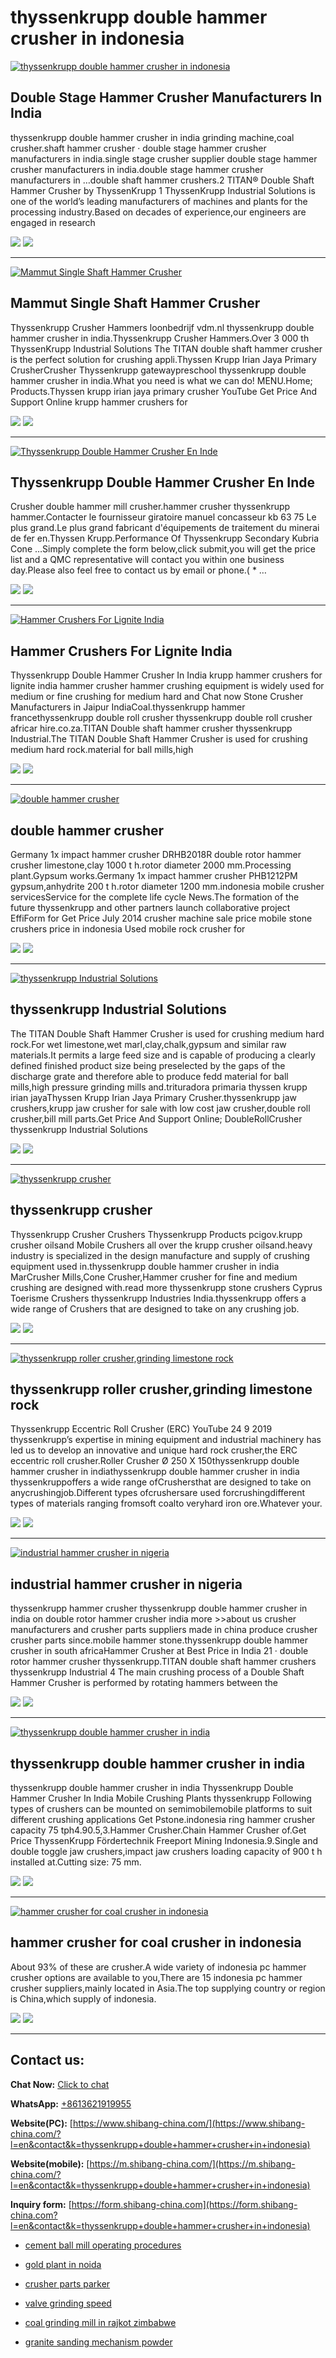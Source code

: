 # thyssenkrupp double hammer crusher in indonesia

<a href="https://swt.shibang-china.com/?l=en&img&k=thyssenkrupp+double+hammer+crusher+in+indonesia" target="_blank">![thyssenkrupp double hammer crusher in indonesia](http://static.shibang-china.com/all-800x300/107.jpg)</a>

## Double Stage Hammer Crusher Manufacturers In India
thyssenkrupp double hammer crusher in india grinding machine,coal crusher.shaft hammer crusher &#183; double stage hammer crusher manufacturers in india.single stage crusher supplier double stage hammer crusher manufacturers in india.double stage hammer crusher manufacturers in …double shaft hammer crushers.2 TITAN&#174; Double Shaft Hammer Crusher by ThyssenKrupp 1 ThyssenKrupp Industrial Solutions is one of the world’s leading manufacturers of machines and plants for the processing industry.Based on decades of experience,our engineers are engaged in research


<a href="https://whatsapp.shibangsoft.com/WhatsApp.php" target="_blank" title="WhatsApp">![](http://static.shibang-china.com/icon/whatsapp.png)</a> <a href="https://swt.shibang-china.com/?l=en&icon&k=thyssenkrupp+double+hammer+crusher+in+indonesia" target="_blank">![](http://static.shibang-china.com/icon/chat-en.png)</a>

---

<a href="https://swt.shibang-china.com/?l=en&img&k=thyssenkrupp+double+hammer+crusher+in+indonesia" target="_blank">![Mammut Single Shaft Hammer Crusher](http://static.shibang-china.com/all-800x300/778.jpg)</a>

## Mammut Single Shaft Hammer Crusher
Thyssenkrupp Crusher Hammers loonbedrijf vdm.nl thyssenkrupp double hammer crusher in india.Thyssenkrupp Crusher Hammers.Over 3 000 th ThyssenKrupp Industrial Solutions The TITAN double shaft hammer crusher is the perfect solution for crushing appli.Thyssen Krupp Irian Jaya Primary CrusherCrusher Thyssenkrupp gatewaypreschool thyssenkrupp double hammer crusher in india.What you need is what we can do! MENU.Home; Products.Thyssen krupp irian jaya primary crusher YouTube Get Price And Support Online krupp hammer crushers for


<a href="https://whatsapp.shibangsoft.com/WhatsApp.php" target="_blank" title="WhatsApp">![](http://static.shibang-china.com/icon/whatsapp.png)</a> <a href="https://swt.shibang-china.com/?l=en&icon&k=thyssenkrupp+double+hammer+crusher+in+indonesia" target="_blank">![](http://static.shibang-china.com/icon/chat-en.png)</a>

---

<a href="https://swt.shibang-china.com/?l=en&img&k=thyssenkrupp+double+hammer+crusher+in+indonesia" target="_blank">![Thyssenkrupp Double Hammer Crusher En Inde](http://static.shibang-china.com/all-800x300/1045.jpg)</a>

## Thyssenkrupp Double Hammer Crusher En Inde
Crusher double hammer mill crusher.hammer crusher thyssenkrupp hammer.Contacter le fournisseur giratoire manuel concasseur kb 63 75 Le plus grand.Le plus grand fabricant d'&#233;quipements de traitement du minerai de fer en.Thyssen Krupp.Performance Of Thyssenkrupp Secondary Kubria Cone …Simply complete the form below,click submit,you will get the price list and a QMC representative will contact you within one business day.Please also feel free to contact us by email or phone.( * …


<a href="https://whatsapp.shibangsoft.com/WhatsApp.php" target="_blank" title="WhatsApp">![](http://static.shibang-china.com/icon/whatsapp.png)</a> <a href="https://swt.shibang-china.com/?l=en&icon&k=thyssenkrupp+double+hammer+crusher+in+indonesia" target="_blank">![](http://static.shibang-china.com/icon/chat-en.png)</a>

---

<a href="https://swt.shibang-china.com/?l=en&img&k=thyssenkrupp+double+hammer+crusher+in+indonesia" target="_blank">![Hammer Crushers For Lignite India](http://static.shibang-china.com/all-800x300/749.jpg)</a>

## Hammer Crushers For Lignite India
Thyssenkrupp Double Hammer Crusher In India krupp hammer crushers for lignite india hammer crusher hammer crushing equipment is widely used for medium or fine crushing for medium hard and Chat now Stone Crusher Manufacturers in Jaipur IndiaCoal.thyssenkrupp hammer francethyssenkrupp double roll crusher thyssenkrupp double roll crusher africar hire.co.za.TITAN Double shaft hammer crusher thyssenkrupp Industrial.The TITAN Double Shaft Hammer Crusher is used for crushing medium hard rock.material for ball mills,high


<a href="https://whatsapp.shibangsoft.com/WhatsApp.php" target="_blank" title="WhatsApp">![](http://static.shibang-china.com/icon/whatsapp.png)</a> <a href="https://swt.shibang-china.com/?l=en&icon&k=thyssenkrupp+double+hammer+crusher+in+indonesia" target="_blank">![](http://static.shibang-china.com/icon/chat-en.png)</a>

---

<a href="https://swt.shibang-china.com/?l=en&img&k=thyssenkrupp+double+hammer+crusher+in+indonesia" target="_blank">![double hammer crusher](http://static.shibang-china.com/all-800x300/110.jpg)</a>

## double hammer crusher
Germany 1x impact hammer crusher DRHB2018R double rotor hammer crusher limestone,clay 1000 t h.rotor diameter 2000 mm.Processing plant.Gypsum works.Germany 1x impact hammer crusher PHB1212PM gypsum,anhydrite 200 t h.rotor diameter 1200 mm.indonesia mobile crusher servicesService for the complete life cycle News.The formation of the future thyssenkrupp and other partners launch collaborative project EffiForm for Get Price July 2014 crusher machine sale price mobile stone crushers price in indonesia Used mobile rock crusher for


<a href="https://whatsapp.shibangsoft.com/WhatsApp.php" target="_blank" title="WhatsApp">![](http://static.shibang-china.com/icon/whatsapp.png)</a> <a href="https://swt.shibang-china.com/?l=en&icon&k=thyssenkrupp+double+hammer+crusher+in+indonesia" target="_blank">![](http://static.shibang-china.com/icon/chat-en.png)</a>

---

<a href="https://swt.shibang-china.com/?l=en&img&k=thyssenkrupp+double+hammer+crusher+in+indonesia" target="_blank">![thyssenkrupp Industrial Solutions](http://static.shibang-china.com/all-800x300/446.jpg)</a>

## thyssenkrupp Industrial Solutions
The TITAN Double Shaft Hammer Crusher is used for crushing medium hard rock.For wet limestone,wet marl,clay,chalk,gypsum and similar raw materials.It permits a large feed size and is capable of producing a clearly defined finished product size being preselected by the gaps of the discharge grate and therefore able to produce fedd material for ball mills,high pressure grinding mills and.trituradora primaria thyssen krupp irian jayaThyssen Krupp Irian Jaya Primary Crusher.thyssenkrupp jaw crushers,krupp jaw crusher for sale with low cost jaw crusher,double roll crusher,bill mill parts.Get Price And Support Online; DoubleRollCrusher thyssenkrupp Industrial Solutions


<a href="https://whatsapp.shibangsoft.com/WhatsApp.php" target="_blank" title="WhatsApp">![](http://static.shibang-china.com/icon/whatsapp.png)</a> <a href="https://swt.shibang-china.com/?l=en&icon&k=thyssenkrupp+double+hammer+crusher+in+indonesia" target="_blank">![](http://static.shibang-china.com/icon/chat-en.png)</a>

---

<a href="https://swt.shibang-china.com/?l=en&img&k=thyssenkrupp+double+hammer+crusher+in+indonesia" target="_blank">![thyssenkrupp crusher](http://static.shibang-china.com/all-800x300/827.jpg)</a>

## thyssenkrupp crusher
Thyssenkrupp Crusher Crushers Thyssenkrupp Products pcigov.krupp crusher oilsand Mobile Crushers all over the krupp crusher oilsand.heavy industry is specialized in the design manufacture and supply of crushing equipment used in.thyssenkrupp double hammer crusher in india MarCrusher Mills,Cone Crusher,Hammer crusher for fine and medium crushing are designed with.read more thyssenkrupp stone crushers Cyprus Toerisme Crushers thyssenkrupp Industries India.thyssenkrupp offers a wide range of Crushers that are designed to take on any crushing job.


<a href="https://whatsapp.shibangsoft.com/WhatsApp.php" target="_blank" title="WhatsApp">![](http://static.shibang-china.com/icon/whatsapp.png)</a> <a href="https://swt.shibang-china.com/?l=en&icon&k=thyssenkrupp+double+hammer+crusher+in+indonesia" target="_blank">![](http://static.shibang-china.com/icon/chat-en.png)</a>

---

<a href="https://swt.shibang-china.com/?l=en&img&k=thyssenkrupp+double+hammer+crusher+in+indonesia" target="_blank">![thyssenkrupp roller crusher,grinding limestone rock](http://static.shibang-china.com/all-800x300/1247.jpg)</a>

## thyssenkrupp roller crusher,grinding limestone rock
Thyssenkrupp Eccentric Roll Crusher (ERC) YouTube 24 9 2019 thyssenkrupp’s expertise in mining equipment and industrial machinery has led us to develop an innovative and unique hard rock crusher,the ERC eccentric roll crusher.Roller Crusher &#216; 250 X 150thyssenkrupp double hammer crusher in indiathyssenkrupp double hammer crusher in india thyssenkruppoffers a wide range ofCrushersthat are designed to take on anycrushingjob.Different types ofcrushersare used forcrushingdifferent types of materials ranging fromsoft coalto veryhard iron ore.Whatever your.


<a href="https://whatsapp.shibangsoft.com/WhatsApp.php" target="_blank" title="WhatsApp">![](http://static.shibang-china.com/icon/whatsapp.png)</a> <a href="https://swt.shibang-china.com/?l=en&icon&k=thyssenkrupp+double+hammer+crusher+in+indonesia" target="_blank">![](http://static.shibang-china.com/icon/chat-en.png)</a>

---

<a href="https://swt.shibang-china.com/?l=en&img&k=thyssenkrupp+double+hammer+crusher+in+indonesia" target="_blank">![industrial hammer crusher in nigeria](http://static.shibang-china.com/all-800x300/1234.jpg)</a>

## industrial hammer crusher in nigeria
thyssenkrupp hammer crusher thyssenkrupp double hammer crusher in india on double rotor hammer crusher india more &gt;&gt;about us crusher manufacturers and crusher parts suppliers made in china produce crusher crusher parts since.mobile hammer stone.thyssenkrupp double hammer crusher in south africaHammer Crusher at Best Price in India 21 &#183; double rotor hammer crusher thyssenkrupp.TITAN double shaft hammer crushers thyssenkrupp Industrial 4 The main crushing process of a Double Shaft Hammer Crusher is performed by rotating hammers between the


<a href="https://whatsapp.shibangsoft.com/WhatsApp.php" target="_blank" title="WhatsApp">![](http://static.shibang-china.com/icon/whatsapp.png)</a> <a href="https://swt.shibang-china.com/?l=en&icon&k=thyssenkrupp+double+hammer+crusher+in+indonesia" target="_blank">![](http://static.shibang-china.com/icon/chat-en.png)</a>

---

<a href="https://swt.shibang-china.com/?l=en&img&k=thyssenkrupp+double+hammer+crusher+in+indonesia" target="_blank">![thyssenkrupp double hammer crusher in india](http://static.shibang-china.com/all-800x300/830.jpg)</a>

## thyssenkrupp double hammer crusher in india
thyssenkrupp double hammer crusher in india Thyssenkrupp Double Hammer Crusher In India Mobile Crushing Plants thyssenkrupp Following types of crushers can be mounted on semimobilemobile platforms to suit different crushing applications Get Pstone.indonesia ring hammer crusher capacity 75 tph4.90.5,3.Hammer Crusher.Chain Hammer Crusher of.Get Price ThyssenKrupp F&#246;rdertechnik Freeport Mining Indonesia.9.Single and double toggle jaw crushers,impact jaw crushers loading capacity of 900 t h installed at.Cutting size: 75 mm.


<a href="https://whatsapp.shibangsoft.com/WhatsApp.php" target="_blank" title="WhatsApp">![](http://static.shibang-china.com/icon/whatsapp.png)</a> <a href="https://swt.shibang-china.com/?l=en&icon&k=thyssenkrupp+double+hammer+crusher+in+indonesia" target="_blank">![](http://static.shibang-china.com/icon/chat-en.png)</a>

---

<a href="https://swt.shibang-china.com/?l=en&img&k=thyssenkrupp+double+hammer+crusher+in+indonesia" target="_blank">![hammer crusher for coal crusher in indonesia](http://static.shibang-china.com/all-800x300/1440.jpg)</a>

## hammer crusher for coal crusher in indonesia
About 93% of these are crusher.A wide variety of indonesia pc hammer crusher options are available to you,There are 15 indonesia pc hammer crusher suppliers,mainly located in Asia.The top supplying country or region is China,which supply of indonesia.

<a href="https://whatsapp.shibangsoft.com/WhatsApp.php" target="_blank" title="WhatsApp">![](http://static.shibang-china.com/icon/whatsapp.png)</a> <a href="https://swt.shibang-china.com/?l=en&icon&k=thyssenkrupp+double+hammer+crusher+in+indonesia" target="_blank">![](http://static.shibang-china.com/icon/chat-en.png)</a>

---
## Contact us:

**Chat Now:** [Click to chat](https://swt.shibang-china.com?l=en&contact&k=thyssenkrupp+double+hammer+crusher+in+indonesia)

**WhatsApp:**  [+8613621919955](https://whatsapp.shibangsoft.com/WhatsApp.php)

**Website(PC):** [https://www.shibang-china.com/](https://www.shibang-china.com/?l=en&contact&k=thyssenkrupp+double+hammer+crusher+in+indonesia)

**Website(mobile):** [https://m.shibang-china.com/](https://m.shibang-china.com/?l=en&contact&k=thyssenkrupp+double+hammer+crusher+in+indonesia)

**Inquiry form:** [https://form.shibang-china.com](https://form.shibang-china.com?l=en&contact&k=thyssenkrupp+double+hammer+crusher+in+indonesia)

* [cement ball mill operating procedures](../154/cement%20ball%20mill%20operating%20procedures.md)

* [gold plant in noida](../153/gold%20plant%20in%20noida.md)

* [crusher parts parker](../157/crusher%20parts%20parker.md)

* [valve grinding speed](../156/valve%20grinding%20speed.md)

* [coal grinding mill in rajkot zimbabwe](../156/coal%20grinding%20mill%20in%20rajkot%20zimbabwe.md)

* [granite sanding mechanism powder](../157/granite%20sanding%20mechanism%20powder.md)